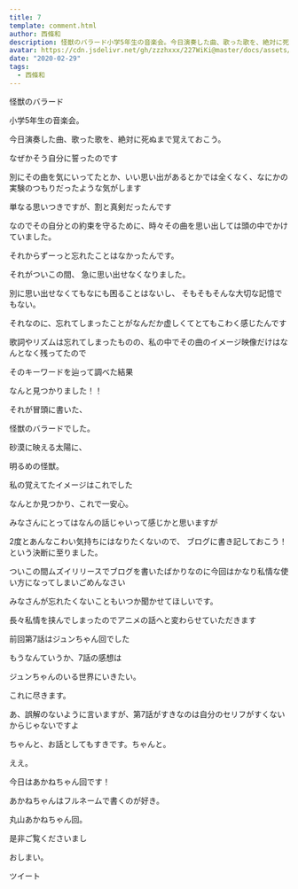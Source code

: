 ```yaml
---
title: 7
template: comment.html
author: 西條和
description: 怪獣のバラード小学5年生の音楽会。今日演奏した曲、歌った歌を、絶対に死ぬまで覚えておこう。なぜかそう自分に誓ったのです別にその曲を気にいっ...
avatar: https://cdn.jsdelivr.net/gh/zzzhxxx/227WiKi@master/docs/assets/photo/avatar/nagomi.jpg
date: "2020-02-29"
tags:
  - 西條和
---
```





















怪獣のバラード


























小学5年生の音楽会。

今日演奏した曲、歌った歌を、絶対に死ぬまで覚えておこう。

なぜかそう自分に誓ったのです










別にその曲を気にいってたとか、いい思い出があるとかでは全くなく、なにかの実験のつもりだったような気がします






単なる思いつきですが、割と真剣だったんです



なのでその自分との約束を守るために、時々その曲を思い出しては頭の中でかけていました。










それからずーっと忘れたことはなかったんです。















それがついこの間、
急に思い出せなくなりました。
















別に思い出せなくてもなにも困ることはないし、
そもそもそんな大切な記憶でもない。







それなのに、忘れてしまったことがなんだか虚しくてとてもこわく感じたんです










歌詞やリズムは忘れてしまったものの、私の中でその曲のイメージ映像だけはなんとなく残ってたので



そのキーワードを辿って調べた結果

















なんと見つかりました！！



















それが冒頭に書いた、

怪獣のバラードでした。

















砂漠に映える太陽に、

明るめの怪獣。


私の覚えてたイメージはこれでした













なんとか見つかり、これで一安心。















みなさんにとってはなんの話じゃいって感じかと思いますが



2度とあんなこわい気持ちにはなりたくないので、
ブログに書き記しておこう！
という決断に至りました。















ついこの間ムズイリリースでブログを書いたばかりなのに今回はかなり私情な使い方になってしまいごめんなさい












みなさんが忘れたくないこともいつか聞かせてほしいです。

















長々私情を挟んでしまったのでアニメの話へと変わらせていただきます













前回第7話はジュンちゃん回でした










もうなんていうか、7話の感想は

















ジュンちゃんのいる世界にいきたい。




これに尽きます。

















あ、誤解のないように言いますが、第7話がすきなのは自分のセリフがすくないからじゃないですよ




ちゃんと、お話としてもすきです。ちゃんと。



ええ。
















今日はあかねちゃん回です！






あかねちゃんはフルネームで書くのが好き。




丸山あかねちゃん回。








是非ご覧くださいまし

















おしまい。


ツイート



